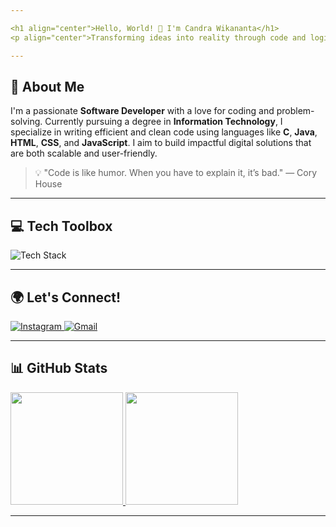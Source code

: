 ```yaml
---

<h1 align="center">Hello, World! 👋 I'm Candra Wikananta</h1>
<p align="center">Transforming ideas into reality through code and logic 🔥</p>

---
```


## 🌟 About Me
I'm a passionate **Software Developer** with a love for coding and problem-solving. Currently pursuing a degree in **Information Technology**, I specialize in writing efficient and clean code using languages like **C**, **Java**, **HTML**, **CSS**, and **JavaScript**. I aim to build impactful digital solutions that are both scalable and user-friendly.

> 💡 "Code is like humor. When you have to explain it, it’s bad." — Cory House

---

## 💻 Tech Toolbox

<p align="start">
  <img src="https://skillicons.dev/icons?i=c,html,css,java,javascript&perline=5" alt="Tech Stack">
</p>

---

## 🌍 Let's Connect!

<p align="start">
  <a href="https://www.instagram.com/_candraaa_/">
    <img src="https://skillicons.dev/icons?i=instagram&theme=dark" alt="Instagram" />
  </a>
  <a href="mailto:candrawikananta@gmail.com">
    <img src="https://skillicons.dev/icons?i=gmail&theme=dark" alt="Gmail" />
  </a>
</p>

---

## 📊 GitHub Stats
<p align="start">
  <a href="https://github.com/candra-wikananta">
    <img height="180em" src="https://github-readme-stats-eight-theta.vercel.app/api?username=candrawikananta&show_icons=true&theme=radical&include_all_commits=true&count_private=true"/>
    <img height="180em" src="https://github-readme-stats-eight-theta.vercel.app/api/top-langs/?username=candrawikananta&layout=compact&theme=radical"/>
  </a>
</p>

--- 
